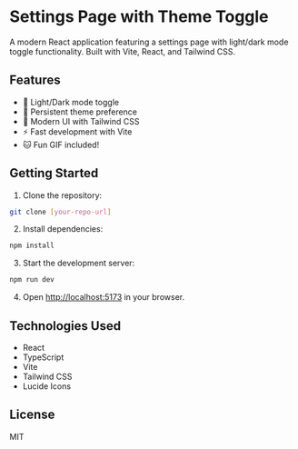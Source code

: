 # Settings Page with Theme Toggle

A modern React application featuring a settings page with light/dark mode toggle functionality. Built with Vite, React, and Tailwind CSS.

## Features

- 🎨 Light/Dark mode toggle
- 💾 Persistent theme preference
- 🎯 Modern UI with Tailwind CSS
- ⚡ Fast development with Vite
- 🐱 Fun GIF included!

## Getting Started

1. Clone the repository:
```bash
git clone [your-repo-url]
```

2. Install dependencies:
```bash
npm install
```

3. Start the development server:
```bash
npm run dev
```

4. Open [http://localhost:5173](http://localhost:5173) in your browser.

## Technologies Used

- React
- TypeScript
- Vite
- Tailwind CSS
- Lucide Icons

## License

MIT
